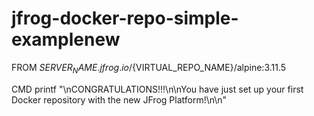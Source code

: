 # jfrog-docker-repo-simple-examplenew
FROM ${SERVER_NAME}.jfrog.io/${VIRTUAL_REPO_NAME}/alpine:3.11.5

CMD printf "\nCONGRATULATIONS!!!\n\nYou have just set up your first Docker repository with the new JFrog Platform!\n\n"
